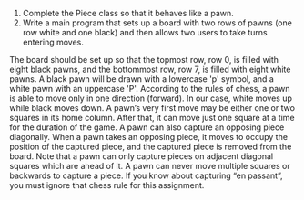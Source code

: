 1. Complete the Piece class so that it behaves like a pawn.
2. Write a main program that sets up a board with two rows of pawns (one row white and one
black) and then allows two users to take turns entering moves.

The board should be set up so that the topmost row, row 0, is filled with eight black pawns, and the bottommost row, row 7, is filled with eight white pawns. A black pawn will be drawn with a lowercase 'p' symbol, and a white pawn with an uppercase 'P'.
According to the rules of chess, a pawn is able to move only in one direction (forward). In our case, white moves up while black moves down. A pawn’s very first move may be either one or two squares in its home column. After that, it can move just one square at a time for the duration of the game. A pawn can also capture an opposing piece diagonally. When a pawn takes an opposing piece, it moves to occupy the position of the captured piece, and the captured piece is removed from the board. Note that a pawn can only capture pieces on adjacent diagonal squares which are ahead of it. A pawn can never move multiple squares or backwards to capture a piece. If you know about capturing “en passant”, you must ignore that chess rule for this assignment.